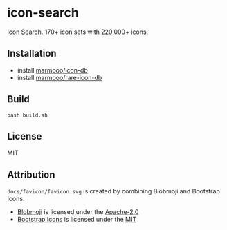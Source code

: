 # icon-search

[Icon Search](https://marmooo.github.io/icon-search/). 170+ icon sets with
220,000+ icons.

## Installation

- install [marmooo/icon-db](https://github.com/marmooo/icon-db)
- install [marmooo/rare-icon-db](https://github.com/marmooo/rare-icon-db)

## Build

```
bash build.sh
```

## License

MIT

## Attribution

`docs/favicon/favicon.svg` is created by combining Blobmoji and Bootstrap Icons.

- [Blobmoji](https://github.com/C1710/blobmoji) is licensed under the
  [Apache-2.0](https://github.com/C1710/blobmoji/blob/main/LICENSE)
- [Bootstrap Icons](https://github.com/twbs/icons) is licensed under the
  [MIT](https://github.com/twbs/icons/blob/main/LICENSE.md)
